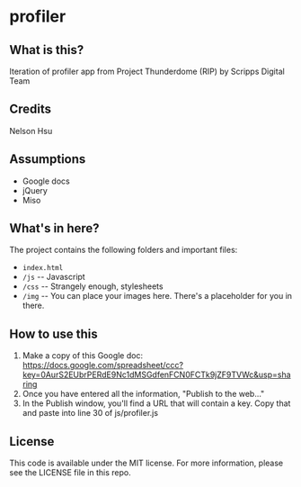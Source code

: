 profiler
========

What is this?
-------------

Iteration of profiler app from Project Thunderdome (RIP) by Scripps Digital Team

Credits
---------

Nelson Hsu

Assumptions
-----------

* Google docs
* jQuery
* Miso

What's in here?
---------------

The project contains the following folders and important files:

* ``index.html`` 
* ``/js`` -- Javascript
* ``/css`` -- Strangely enough, stylesheets
* ``/img`` -- You can place your images here. There's a placeholder for you in there.

How to use this
---------------

1. Make a copy of this Google doc: https://docs.google.com/spreadsheet/ccc?key=0AurS2EUbrPERdE9Nc1dMSGdfenFCN0FCTk9jZF9TVWc&usp=sharing
2. Once you have entered all the information, "Publish to the web..."
3. In the Publish window, you'll find a URL that will contain a key. Copy that and paste into line 30 of js/profiler.js

License
----------

This code is available under the MIT license. For more information, please see the LICENSE file in this repo.


